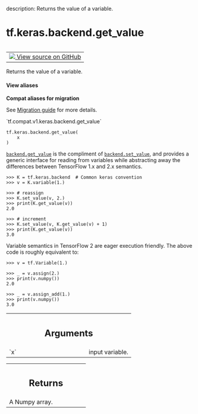 description: Returns the value of a variable.

<div itemscope itemtype="http://developers.google.com/ReferenceObject">
<meta itemprop="name" content="tf.keras.backend.get_value" />
<meta itemprop="path" content="Stable" />
</div>

# tf.keras.backend.get_value

<!-- Insert buttons and diff -->

<table class="tfo-notebook-buttons tfo-api nocontent" align="left">
<td>
  <a target="_blank" href="https://github.com/tensorflow/tensorflow/blob/r2.2/tensorflow/python/keras/backend.py#L3279-L3310">
    <img src="https://www.tensorflow.org/images/GitHub-Mark-32px.png" />
    View source on GitHub
  </a>
</td>
</table>



Returns the value of a variable.

<section class="expandable">
  <h4 class="showalways">View aliases</h4>
  <p>
<b>Compat aliases for migration</b>
<p>See
<a href="https://www.tensorflow.org/guide/migrate">Migration guide</a> for
more details.</p>
<p>`tf.compat.v1.keras.backend.get_value`</p>
</p>
</section>

<pre class="devsite-click-to-copy prettyprint lang-py tfo-signature-link">
<code>tf.keras.backend.get_value(
    x
)
</code></pre>



<!-- Placeholder for "Used in" -->

<a href="../../../tf/keras/backend/get_value.md"><code>backend.get_value</code></a> is the compliment of <a href="../../../tf/keras/backend/set_value.md"><code>backend.set_value</code></a>, and provides
a generic interface for reading from variables while abstracting away the
differences between TensorFlow 1.x and 2.x semantics.

```
>>> K = tf.keras.backend  # Common keras convention
>>> v = K.variable(1.)
```

```
>>> # reassign
>>> K.set_value(v, 2.)
>>> print(K.get_value(v))
2.0
```

```
>>> # increment
>>> K.set_value(v, K.get_value(v) + 1)
>>> print(K.get_value(v))
3.0
```

Variable semantics in TensorFlow 2 are eager execution friendly. The above 
code is roughly equivalent to:

```
>>> v = tf.Variable(1.)
```

```
>>> _ = v.assign(2.)
>>> print(v.numpy())
2.0
```

```
>>> _ = v.assign_add(1.)
>>> print(v.numpy())
3.0
```

<!-- Tabular view -->
 <table class="responsive fixed orange">
<colgroup><col width="214px"><col></colgroup>
<tr><th colspan="2"><h2 class="add-link">Arguments</h2></th></tr>

<tr>
<td>
`x`
</td>
<td>
input variable.
</td>
</tr>
</table>



<!-- Tabular view -->
 <table class="responsive fixed orange">
<colgroup><col width="214px"><col></colgroup>
<tr><th colspan="2"><h2 class="add-link">Returns</h2></th></tr>
<tr class="alt">
<td colspan="2">
A Numpy array.
</td>
</tr>

</table>

